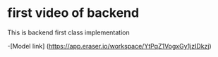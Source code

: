 # first video of backend

This is backend first class implementation

-[Model link] (https://app.eraser.io/workspace/YtPqZ1VogxGy1jzIDkzj)